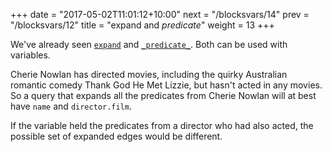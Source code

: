 +++
date = "2017-05-02T11:01:12+10:00"
next = "/blocksvars/14"
prev = "/blocksvars/12"
title = "expand and _predicate_"
weight = 13
+++

We've already seen [`expand`](/schema/8) and [`_predicate_`](/schema/7).  Both can be used with variables.

Cherie Nowlan has directed movies, including the quirky Australian romantic comedy Thank God He Met Lizzie, but hasn't acted in any movies.  So a query that expands all the predicates from Cherie Nowlan will at best have `name` and `director.film`.  

If the variable held the predicates from a director who had also acted, the possible set of expanded edges would be different.
